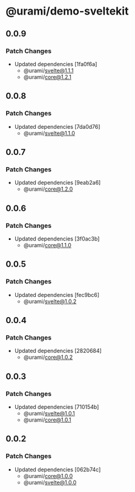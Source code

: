 # @urami/demo-sveltekit

## 0.0.9

### Patch Changes

- Updated dependencies [1fa0f6a]
  - @urami/svelte@1.1.1
  - @urami/core@1.2.1

## 0.0.8

### Patch Changes

- Updated dependencies [7da0d76]
  - @urami/svelte@1.1.0

## 0.0.7

### Patch Changes

- Updated dependencies [9eab2a6]
  - @urami/core@1.2.0

## 0.0.6

### Patch Changes

- Updated dependencies [3f0ac3b]
  - @urami/core@1.1.0

## 0.0.5

### Patch Changes

- Updated dependencies [fec9bc6]
  - @urami/svelte@1.0.2

## 0.0.4

### Patch Changes

- Updated dependencies [2820684]
  - @urami/core@1.0.2

## 0.0.3

### Patch Changes

- Updated dependencies [710154b]
  - @urami/svelte@1.0.1
  - @urami/core@1.0.1

## 0.0.2

### Patch Changes

- Updated dependencies [062b74c]
  - @urami/core@1.0.0
  - @urami/svelte@1.0.0
